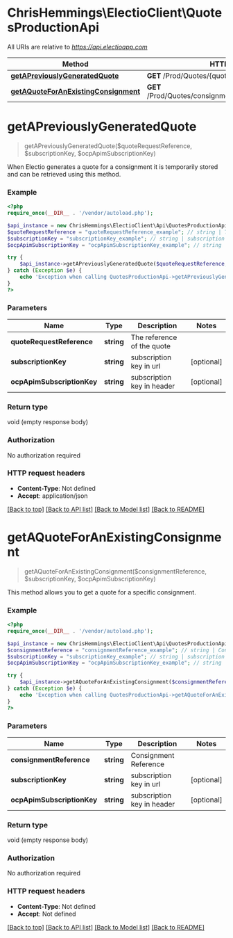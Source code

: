 # ChrisHemmings\ElectioClient\QuotesProductionApi

All URIs are relative to *https://api.electioapp.com*

Method | HTTP request | Description
------------- | ------------- | -------------
[**getAPreviouslyGeneratedQuote**](QuotesProductionApi.md#getAPreviouslyGeneratedQuote) | **GET** /Prod/Quotes/{quoteRequestReference} | 
[**getAQuoteForAnExistingConsignment**](QuotesProductionApi.md#getAQuoteForAnExistingConsignment) | **GET** /Prod/Quotes/consignment/{consignmentReference} | 


# **getAPreviouslyGeneratedQuote**
> getAPreviouslyGeneratedQuote($quoteRequestReference, $subscriptionKey, $ocpApimSubscriptionKey)



When Electio generates a quote for a consignment it is temporarily stored and can be retrieved using this method.

### Example
```php
<?php
require_once(__DIR__ . '/vendor/autoload.php');

$api_instance = new ChrisHemmings\ElectioClient\Api\QuotesProductionApi();
$quoteRequestReference = "quoteRequestReference_example"; // string | The reference of the quote
$subscriptionKey = "subscriptionKey_example"; // string | subscription key in url
$ocpApimSubscriptionKey = "ocpApimSubscriptionKey_example"; // string | subscription key in header

try {
    $api_instance->getAPreviouslyGeneratedQuote($quoteRequestReference, $subscriptionKey, $ocpApimSubscriptionKey);
} catch (Exception $e) {
    echo 'Exception when calling QuotesProductionApi->getAPreviouslyGeneratedQuote: ', $e->getMessage(), PHP_EOL;
}
?>
```

### Parameters

Name | Type | Description  | Notes
------------- | ------------- | ------------- | -------------
 **quoteRequestReference** | **string**| The reference of the quote |
 **subscriptionKey** | **string**| subscription key in url | [optional]
 **ocpApimSubscriptionKey** | **string**| subscription key in header | [optional]

### Return type

void (empty response body)

### Authorization

No authorization required

### HTTP request headers

 - **Content-Type**: Not defined
 - **Accept**: application/json

[[Back to top]](#) [[Back to API list]](../../README.md#documentation-for-api-endpoints) [[Back to Model list]](../../README.md#documentation-for-models) [[Back to README]](../../README.md)

# **getAQuoteForAnExistingConsignment**
> getAQuoteForAnExistingConsignment($consignmentReference, $subscriptionKey, $ocpApimSubscriptionKey)



This method allows you to get a quote for a specific consignment.

### Example
```php
<?php
require_once(__DIR__ . '/vendor/autoload.php');

$api_instance = new ChrisHemmings\ElectioClient\Api\QuotesProductionApi();
$consignmentReference = "consignmentReference_example"; // string | Consignment Reference
$subscriptionKey = "subscriptionKey_example"; // string | subscription key in url
$ocpApimSubscriptionKey = "ocpApimSubscriptionKey_example"; // string | subscription key in header

try {
    $api_instance->getAQuoteForAnExistingConsignment($consignmentReference, $subscriptionKey, $ocpApimSubscriptionKey);
} catch (Exception $e) {
    echo 'Exception when calling QuotesProductionApi->getAQuoteForAnExistingConsignment: ', $e->getMessage(), PHP_EOL;
}
?>
```

### Parameters

Name | Type | Description  | Notes
------------- | ------------- | ------------- | -------------
 **consignmentReference** | **string**| Consignment Reference |
 **subscriptionKey** | **string**| subscription key in url | [optional]
 **ocpApimSubscriptionKey** | **string**| subscription key in header | [optional]

### Return type

void (empty response body)

### Authorization

No authorization required

### HTTP request headers

 - **Content-Type**: Not defined
 - **Accept**: Not defined

[[Back to top]](#) [[Back to API list]](../../README.md#documentation-for-api-endpoints) [[Back to Model list]](../../README.md#documentation-for-models) [[Back to README]](../../README.md)

